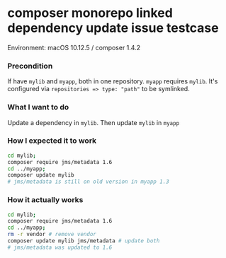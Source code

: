 # composer monorepo linked dependency update issue testcase

Environment: macOS 10.12.5 / composer 1.4.2

### Precondition
If have `mylib` and `myapp`, both in one repository. `myapp` requires `mylib`. It's configured via `repositories => type: "path"` to be symlinked.

### What I want to do
Update a dependency in `mylib`. Then update `mylib` in `myapp`

### How I expected it to work
```sh
cd mylib;
composer require jms/metadata 1.6
cd ../myapp;
composer update mylib
# jms/metadata is still on old version in myapp 1.3
```

### How it actually works
```sh
cd mylib;
composer require jms/metadata 1.6
cd ../myapp;
rm -r vendor # remove vendor
composer update mylib jms/metadata # update both
# jms/metadata was updated to 1.6
```
